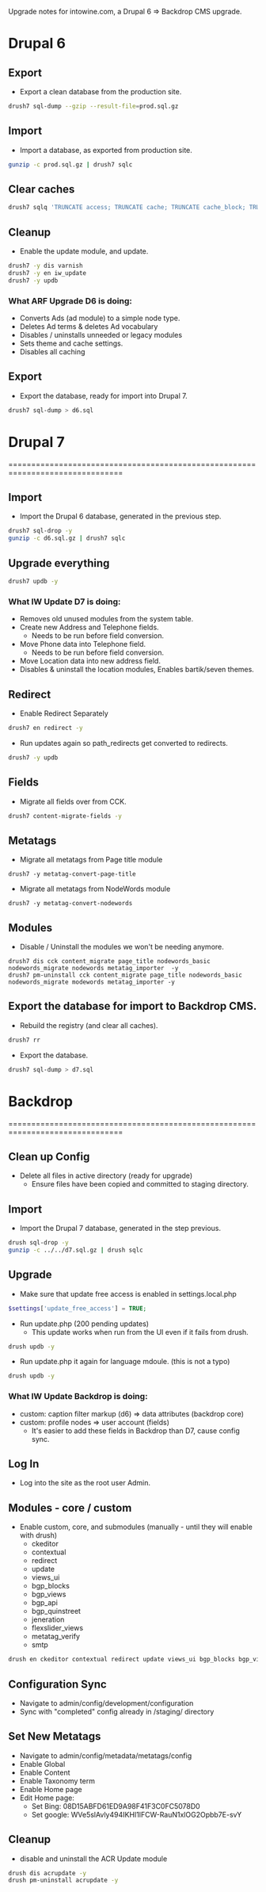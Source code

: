 Upgrade notes for intowine.com, a Drupal 6 => Backdrop CMS upgrade.


Drupal 6
===============================================================================


## Export

* Export a clean database from the production site.

```bash
drush7 sql-dump --gzip --result-file=prod.sql.gz
```

## Import

* Import a database, as exported from production site.

```bash
gunzip -c prod.sql.gz | drush7 sqlc
```

## Clear caches

```bash
drush7 sqlq 'TRUNCATE access; TRUNCATE cache; TRUNCATE cache_block; TRUNCATE cache_content; TRUNCATE cache_filter; TRUNCATE cache_form; TRUNCATE cache_menu; TRUNCATE cache_page; TRUNCATE cache_views; TRUNCATE cache_views_data; TRUNCATE history; TRUNCATE node_comment_statistics; TRUNCATE search_index; TRUNCATE search_dataset; TRUNCATE search_node_links; TRUNCATE search_total; TRUNCATE watchdog;'
```

## Cleanup

* Enable the update module, and update.

```bash
drush7 -y dis varnish
drush7 -y en iw_update
drush7 -y updb
```

### What ARF Upgrade D6 is doing:

* Converts Ads (ad module) to a simple node type.
* Deletes Ad terms & deletes Ad vocabulary
* Disables / uninstalls unneeded or legacy modules
* Sets theme and cache settings.
* Disables all caching

## Export

* Export the database, ready for import into Drupal 7.

```bash
drush7 sql-dump > d6.sql
```

# Drupal 7
===============================================================================

## Import

* Import the Drupal 6 database, generated in the previous step.

```bash
drush7 sql-drop -y
gunzip -c d6.sql.gz | drush7 sqlc
```

## Upgrade everything

```bash
drush7 updb -y
```

### What IW Update D7 is doing:

* Removes old unused modules from the system table.
* Create new Address and Telephone fields.
  - Needs to be run before field conversion.
* Move Phone data into Telephone field.
  - Needs to be run before field conversion.
* Move Location data into new address field.
* Disables & uninstall the location modules, Enables bartik/seven themes.


## Redirect

* Enable Redirect Separately
```bash
drush7 en redirect -y
```

* Run updates again so path_redirects get converted to redirects.
```bash
drush7 -y updb
```

## Fields

* Migrate all fields over from CCK.
```bash
drush7 content-migrate-fields -y
```

## Metatags

* Migrate all metatags from Page title module
```
drush7 -y metatag-convert-page-title
```

* Migrate all metatags from NodeWords module
```
drush7 -y metatag-convert-nodewords
```

## Modules

* Disable / Uninstall the modules we won't be needing anymore.
```
drush7 dis cck content_migrate page_title nodewords_basic nodewords_migrate nodewords metatag_importer  -y
drush7 pm-uninstall cck content_migrate page_title nodewords_basic nodewords_migrate modewords metatag_importer -y
```

## Export the database for import to Backdrop CMS.

* Rebuild the registry (and clear all caches).
```bash
drush7 rr
```

* Export the database.
```bash
drush7 sql-dump > d7.sql
```


# Backdrop
===============================================================================

## Clean up Config

* Delete all files in active directory (ready for upgrade)
   - Ensure files have been copied and committed to staging directory.

## Import

* Import the Drupal 7 database, generated in the step previous.

```bash
drush sql-drop -y
gunzip -c ../../d7.sql.gz | drush sqlc
```

## Upgrade

* Make sure that update free access is enabled in settings.local.php

```php
$settings['update_free_access'] = TRUE;
```

* Run update.php (200 pending updates)
  * This update works when run from the UI even if it fails from drush.

```bash
drush updb -y
```

* Run update.php it again for language mdoule. (this is not a typo)
```bash
drush updb -y
```

### What IW Update Backdrop is doing:

  * custom: caption filter markup (d6) => data attributes (backdrop core)
  * custom: profile nodes => user account (fields)
  	 - It's easier to add these fields in Backdrop than D7, cause config sync.


## Log In

* Log into the site as the root user Admin.


## Modules - core / custom

* Enable custom, core, and submodules (manually - until they will enable with drush)
  - ckeditor
  - contextual
  - redirect
  - update
  - views_ui
  - bgp_blocks
  - bgp_views
  - bgp_api
  - bgp_quinstreet
  - jeneration
  - flexslider_views
  - metatag_verify
  - smtp

```bash
drush en ckeditor contextual redirect update views_ui bgp_blocks bgp_views bgp_api bgp_quinstreet jeneration -y
```

## Configuration Sync

* Navigate to admin/config/development/configuration
* Sync with "completed" config already in /staging/ directory

## Set New Metatags

* Navigate to admin/config/metadata/metatags/config
* Enable Global
* Enable Content
* Enable Taxonomy term
* Enable Home page
* Edit Home page:
  - Set Bing: 08D15ABFD61ED9A98F41F3C0FC5078D0
  - Set google: WVe5slAvly494IKHI1lFCW-RauN1xlOG2Opbb7E-svY


## Cleanup

* disable and uninstall the ACR Update module

```bash
drush dis acrupdate -y
drush pm-uninstall acrupdate -y
```


